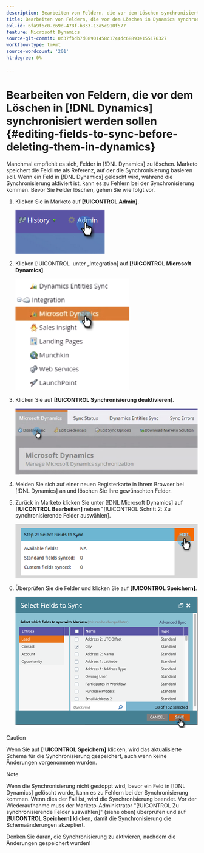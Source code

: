 ```yaml
---
description: Bearbeiten von Feldern, die vor dem Löschen synchronisiert werden sollen, in Dynamics - Marketo-Dokumente - Produktdokumentation
title: Bearbeiten von Feldern, die vor dem Löschen in Dynamics synchronisiert werden sollen
exl-id: 6fa9f6c0-c69d-478f-b333-13a5c910f577
feature: Microsoft Dynamics
source-git-commit: 0d37fbdb7d08901458c1744dc68893e155176327
workflow-type: tm+mt
source-wordcount: '201'
ht-degree: 0%

---
```


# Bearbeiten von Feldern, die vor dem Löschen in [!DNL Dynamics] synchronisiert werden sollen {#editing-fields-to-sync-before-deleting-them-in-dynamics}

Manchmal empfiehlt es sich, Felder in [!DNL Dynamics] zu löschen. Marketo speichert die Feldliste als Referenz, auf der die Synchronisierung basieren soll. Wenn ein Feld in [!DNL Dynamics] gelöscht wird, während die Synchronisierung aktiviert ist, kann es zu Fehlern bei der Synchronisierung kommen. Bevor Sie Felder löschen, gehen Sie wie folgt vor.

1. Klicken Sie in Marketo auf **[!UICONTROL Admin]**.

   ![](assets/sync-before-deleting-them-in-dynamics-1.png)

1. Klicken [!UICONTROL &#x200B; unter „Integration] auf **[!UICONTROL Microsoft Dynamics]**.

   ![](assets/sync-before-deleting-them-in-dynamics-2.png)

1. Klicken Sie auf **[!UICONTROL Synchronisierung deaktivieren]**.

   ![](assets/sync-before-deleting-them-in-dynamics-3.png)

1. Melden Sie sich auf einer neuen Registerkarte in Ihrem Browser bei [!DNL Dynamics] an und löschen Sie Ihre gewünschten Felder.

1. Zurück in Marketo klicken Sie unter [!DNL Microsoft Dynamics] auf **[!UICONTROL Bearbeiten]** neben &quot;[!UICONTROL Schritt 2: Zu synchronisierende Felder auswählen].

   ![](assets/sync-before-deleting-them-in-dynamics-4.png)

1. Überprüfen Sie die Felder und klicken Sie auf **[!UICONTROL Speichern]**.

   ![](assets/sync-before-deleting-them-in-dynamics-5.png)

>[!CAUTION]
>
>Wenn Sie auf **[!UICONTROL Speichern]** klicken, wird das aktualisierte Schema für die Synchronisierung gespeichert, auch wenn keine Änderungen vorgenommen wurden.

>[!NOTE]
>
>Wenn die Synchronisierung nicht gestoppt wird, bevor ein Feld in [!DNL Dynamics] gelöscht wurde, kann es zu Fehlern bei der Synchronisierung kommen. Wenn dies der Fall ist, wird die Synchronisierung beendet. Vor der Wiederaufnahme muss der Marketo-Administrator &quot;[!UICONTROL Zu synchronisierende Felder auswählen]&quot; (siehe oben) überprüfen und auf **[!UICONTROL Speichern]** klicken, damit die Synchronisierung die Schemaänderungen akzeptiert.

Denken Sie daran, die Synchronisierung zu aktivieren, nachdem die Änderungen gespeichert wurden!
